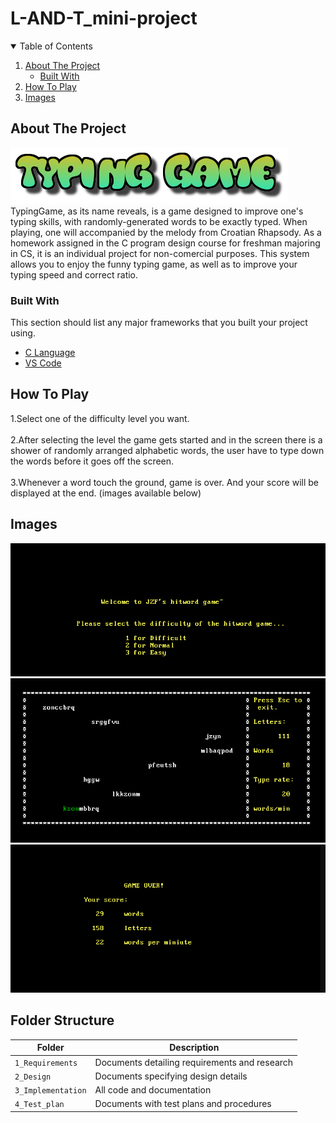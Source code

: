 # L-AND-T_mini-project


<!-- TABLE OF CONTENTS -->
<details open="open">
  <summary>Table of Contents</summary>
  <ol>
    <li>
      <a href="#about-the-project">About The Project</a>
      <ul>
        <li><a href="#built-with">Built With</a></li>
      </ul>
    </li>
    <li> 
      <a href="#How To Play">How To Play</a>
    </li>
    <li> 
      <a href="#Images">Images</a>
    </li> 
      
  
     
</details>



<!-- ABOUT THE PROJECT -->
## About The Project
![](./logo.png)
<br>
TypingGame, as its name reveals, is a game designed to improve one's typing skills, with randomly-generated words to be exactly typed. When playing, one will accompanied by the melody from Croatian Rhapsody. As a homework assigned in the C program design course for freshman majoring in CS, it is an individual project for non-comercial purposes. This system allows you to enjoy the funny typing game, as well as to improve your typing speed and correct ratio.

### Built With

This section should list any major frameworks that you built your project using. 
* [C Language](https://www.geeksforgeeks.org/c-language-set-1-introduction/)
* [VS Code](https://code.visualstudio.com/)


<!-- How to play -->
## How To Play
1.Select one of the difficulty level you want.<br><br>
2.After selecting the level the game gets started and in the screen there is a shower of randomly arranged alphabetic words, the user have to type down the words before it goes off the screen.<br><br>
3.Whenever a word touch the ground, game is over. And your score will be displayed at the end. (images available below)<br>

<!-- Images -->
## Images
![](./images/img1.png)  
![](./images/img2.png)  
![](./images/img3.png) 

## Folder Structure
Folder             | Description
-------------------| -----------------------------------------
`1_Requirements`   | Documents detailing requirements and research
`2_Design`         | Documents specifying design details
`3_Implementation` | All code and documentation
`4_Test_plan`      | Documents with test plans and procedures











